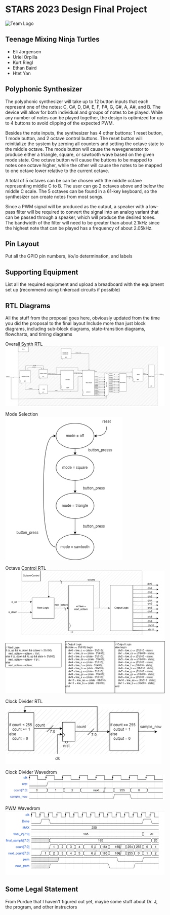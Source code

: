 # STARS 2023 Design Final Project

![Team Logo](https://cdn.discordapp.com/attachments/1118551461463343174/1123393538084831252/Team_Logo_1.png)

## Teenage Mixing Ninja Turtles
* Eli Jorgensen
* Uriel Orpilla
* Kurt Riegl
* Ethan Baird
* Htet Yan

## Polyphonic Synthesizer
The polyphonic synthesizer will take up to 12 button inputs that each represent one of the notes: C, C#, D, D#, E, F, F#, G, G#, A, A#, and B. The device will allow for both individual and groups of notes to be played. While any number of notes can be played together, the design is optimized for up to 4 buttons to avoid clipping of the expected PWM. 

Besides the note inputs, the synthesizer has 4 other buttons: 1 reset button, 1 mode button, and 2 octave control buttons. The reset button will reinitialize the system by zeroing all counters and setting the octave state to the middle octave. The mode button will cause the wavegenerator to produce either a triangle, square, or sawtooth wave based on the given mode state. One octave button will cause the buttons to be mapped to notes one octave higher, while the other will cause the notes to be mapped to one octave lower relative to the current octave. 

A total of 5 octaves can be can be chosen with the middle octave representing middle C to B. The user can go 2 octaves above and below the middle C scale. The 5 octaves can be found in a 61-key keyboard, so the synthesizer can create notes from most songs.

Since a PWM signal will be produced as the output, a speaker with a low-pass filter will be required to convert the signal into an analog variant that can be passed through a speaker, which will produce the desired tones. The bandwidth of the filter will need to be greater than about 2.1kHz since the highest note that can be played has a frequency of about 2.05kHz. 

## Pin Layout
Put all the GPIO pin numbers, i/o/io determination, and labels

## Supporting Equipment
List all the required equipment and upload a breadboard with the equipment set up (recommend using tinkercad circuits if possible)

## RTL Diagrams
All the stuff from the proposal goes here, obviously updated from the time you did the proposal to the final layout
Include more than just block diagrams, including sub-block diagrams, state-transition diagrams, flowcharts, and timing diagrams

Overall Synth RTL  
![Synth Top RTL](docs/synth.png)

Mode Selection  
![Mode FSM](docs/mode_select.drawio.png)

Octave Control RTL  
![Octave Control RTL](docs/octave_control.png)

Clock Divider RTL  
![Clock Divider RTL](docs/clock_divider.drawio.png)

Clock Divider Wavedrom  
![Clock Wavedrom](docs/clock_wavedrom.png)

PWM Wavedrom  
![PWM Wavedrom](docs/PWM-wave.png)

## Some Legal Statement
From Purdue that I haven't figured out yet, maybe some stuff about Dr. J, the program, and other instructors
